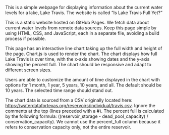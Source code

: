 This is a simple webpage for displaying information about the current water levels for a lake, Lake Travis. The website is called “Is Lake Travis Full Yet?”

This is a static website hosted on GitHub Pages. We fetch data about current water levels from remote data sources. Keep this page simple by using HTML, CSS, and JavaScript, each in a separate file, avoiding a build process if possible.

This page has an interactive line chart taking up the full width and height of the page. Chart.js is used to render the chart. The chart displays how full Lake Travis is over time, with the x-axis showing dates and the y-axis showing the percent full. The chart should be responsive and adapt to different screen sizes.

Users are able to customize the amount of time displayed in the chart with options for 1 month, 1 year, 5 years, 10 years, and all. The default should be 10 years. The selected time range should stand out.

The chart data is sourced from a CSV originally located here: https://waterdatafortexas.org/reservoirs/individual/travis.csv. Ignore the comments at the top (lines preceded with a #). The percent full is calculated by the following formula: ((reservoir_storage - dead_pool_capacity) / conservation_capacity). We cannot use the percent_full column because it refers to conservation capacity only, not the entire reservoir.
